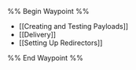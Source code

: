 
%% Begin Waypoint %%
- [[Creating and Testing Payloads]]
- [[Delivery]]
- [[Setting Up Redirectors]]

%% End Waypoint %%



